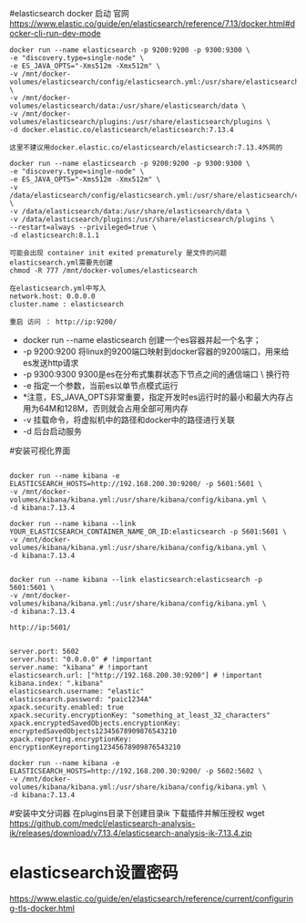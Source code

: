 
#elasticsearch docker 启动
官网 https://www.elastic.co/guide/en/elasticsearch/reference/7.13/docker.html#docker-cli-run-dev-mode
```
docker run --name elasticsearch -p 9200:9200 -p 9300:9300 \
-e "discovery.type=single-node" \
-e ES_JAVA_OPTS="-Xms512m -Xmx512m" \
-v /mnt/docker-volumes/elasticsearch/config/elasticsearch.yml:/usr/share/elasticsearch/config/elasticsearch.yml \
-v /mnt/docker-volumes/elasticsearch/data:/usr/share/elasticsearch/data \
-v /mnt/docker-volumes/elasticsearch/plugins:/usr/share/elasticsearch/plugins \
-d docker.elastic.co/elasticsearch/elasticsearch:7.13.4

这里不建议用docker.elastic.co/elasticsearch/elasticsearch:7.13.4外网的

docker run --name elasticsearch -p 9200:9200 -p 9300:9300 \
-e "discovery.type=single-node" \
-e ES_JAVA_OPTS="-Xms512m -Xmx512m" \
-v /data/elasticsearch/config/elasticsearch.yml:/usr/share/elasticsearch/config/elasticsearch.yml \
-v /data/elasticsearch/data:/usr/share/elasticsearch/data \
-v /data/elasticsearch/plugins:/usr/share/elasticsearch/plugins \
--restart=always --privileged=true \
-d elasticsearch:8.1.1

可能会出现 container init exited prematurely 是文件的问题 elasticsearch.yml需要先创建
chmod -R 777 /mnt/docker-volumes/elasticsearch

在elasticsearch.yml中写入 
network.host: 0.0.0.0
cluster.name : elasticsearch

重启 访问 ： http://ip:9200/

```


* docker run --name elasticsearch 创建一个es容器并起一个名字；
* -p 9200:9200 将linux的9200端口映射到docker容器的9200端口，用来给es发送http请求
* -p 9300:9300 9300是es在分布式集群状态下节点之间的通信端口  \ 换行符
* -e 指定一个参数，当前es以单节点模式运行
* *注意，ES_JAVA_OPTS非常重要，指定开发时es运行时的最小和最大内存占用为64M和128M，否则就会占用全部可用内存
* -v 挂载命令，将虚拟机中的路径和docker中的路径进行关联
* -d 后台启动服务


#安装可视化界面
```

docker run --name kibana -e ELASTICSEARCH_HOSTS=http://192.168.200.30:9200/ -p 5601:5601 \
-v /mnt/docker-volumes/kibana/kibana.yml:/usr/share/kibana/config/kibana.yml \
-d kibana:7.13.4

docker run --name kibana --link YOUR_ELASTICSEARCH_CONTAINER_NAME_OR_ID:elasticsearch -p 5601:5601 \
-v /mnt/docker-volumes/kibana/kibana.yml:/usr/share/kibana/config/kibana.yml \
-d kibana:7.13.4


docker run --name kibana --link elasticsearch:elasticsearch -p 5601:5601 \
-v /mnt/docker-volumes/kibana/kibana.yml:/usr/share/kibana/config/kibana.yml \
-d kibana:7.13.4 

http://ip:5601/


server.port: 5602
server.host: "0.0.0.0" # !important
server.name: "kibana" # !important
elasticsearch.url: ["http://192.168.200.30:9200"] # !important
kibana.index: ".kibana"
elasticsearch.username: "elastic"
elasticsearch.password: "paic1234A"
xpack.security.enabled: true
xpack.security.encryptionKey: "something_at_least_32_characters"
xpack.encryptedSavedObjects.encryptionKey: encryptedSavedObjects12345678909876543210
xpack.reporting.encryptionKey: encryptionKeyreporting12345678909876543210

docker run --name kibana -e ELASTICSEARCH_HOSTS=http://192.168.200.30:9200/ -p 5602:5602 \
-v /mnt/docker-volumes/kibana/kibana.yml:/usr/share/kibana/config/kibana.yml \
-d kibana:7.13.4
```

#安装中文分词器
在plugins目录下创建目录ik 下载插件并解压授权
wget https://github.com/medcl/elasticsearch-analysis-ik/releases/download/v7.13.4/elasticsearch-analysis-ik-7.13.4.zip


# elasticsearch设置密码
https://www.elastic.co/guide/en/elasticsearch/reference/current/configuring-tls-docker.html